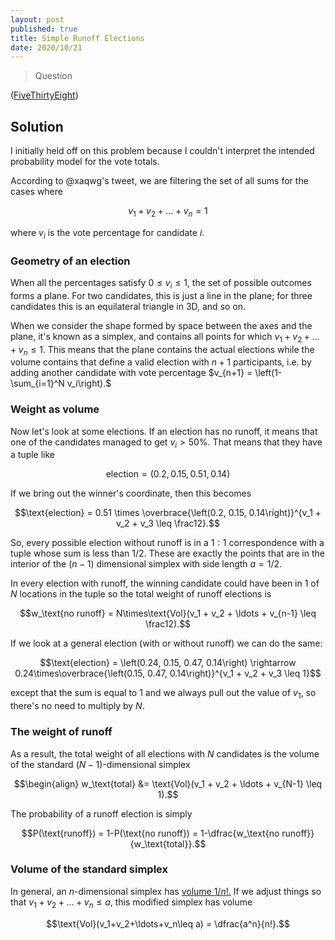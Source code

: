 ```yaml
---
layout: post
published: true
title: Simple Runoff Elections
date: 2020/10/21
---
```


>Question

<!--more-->

([FiveThirtyEight](URL))

## Solution

I initially held off on this problem because I couldn't interpret the intended probability model for the vote totals.

According to @xaqwg's tweet, we are filtering the set of all sums for the cases where 

$$v_1 + v_2 + \ldots + v_n = 1$$

where $v_i$ is the vote percentage for candidate $i.$ 

### Geometry of an election

When all the percentages satisfy $0\leq v_i \leq 1,$ the set of possible outcomes forms a plane. For two candidates, this is just a line in the plane; for three candidates this is an equilateral triangle in $\text{3D},$ and so on.

When we consider the shape formed by space between the axes and the plane, it's known as a simplex, and contains all points for which $v_1+v_2+\ldots+v_n\leq 1.$ This means that the plane contains the actual elections while the volume contains that define a valid election with $n+1$ participants, i.e. by adding another candidate with vote percentage $v_{n+1} = \left(1-\sum_{i=1}^N v_i\right).$

### Weight as volume

Now let's look at some elections. If an election has no runoff, it means that one of the candidates managed to get $v_i > 50\%.$ That means that they have a tuple like

$$\text{election} = \left(0.2, 0.15, 0.51, 0.14\right)$$

If we bring out the winner's coordinate, then this becomes 

$$\text{election} = 0.51 \times \overbrace{\left(0.2, 0.15, 0.14\right)}^{v_1 + v_2 + v_3 \leq \frac12}.$$

So, every possible election without runoff is in a $1:1$ correspondence with a tuple whose sum is less than $1/2.$ These are exactly the points that are in the interior of the $(n-1)$ dimensional simplex with side length $a=1/2.$ 

In every election with runoff, the winning candidate could have been in $1$ of $N$ locations in the tuple so the total weight of runoff elections is

$$w_\text{no runoff} = N\times\text{Vol}(v_1 + v_2 + \ldots + v_{n-1} \leq \frac12).$$

If we look at a general election (with or without runoff) we can do the same: 

$$\text{election} = \left(0.24, 0.15, 0.47, 0.14\right) \rightarrow 0.24\times\overbrace{\left(0.15, 0.47, 0.14\right)}^{v_1 + v_2 + v_3 \leq 1}$$

except that the sum is equal to $1$ and we always pull out the value of $v_1,$ so there's no need to multiply by $N.$ 

### The weight of runoff

As a result, the total weight of all elections with $N$ candidates is the volume of the standard $(N-1)$-dimensional simplex

$$\begin{align}
w_\text{total} &= \text{Vol}(v_1 + v_2 + \ldots + v_{N-1} \leq 1).$$

The probability of a runoff election is simply

$$P(\text{runoff}) = 1-P(\text{no runoff}) = 1-\dfrac{w_\text{no runoff}}{w_\text{total}}.$$

### Volume of the standard simplex

In general, an $n$-dimensional simplex has [volume $1/n!.$](https://en.m.wikipedia.org/wiki/Simplex#Volume) If we adjust things so that $v_1+v_2+\ldots+v_n\leq a,$ this modified simplex has volume 

$$\text{Vol}(v_1+v_2+\ldots+v_n\leq a) = \dfrac{a^n}{n!}.$$


<br>

